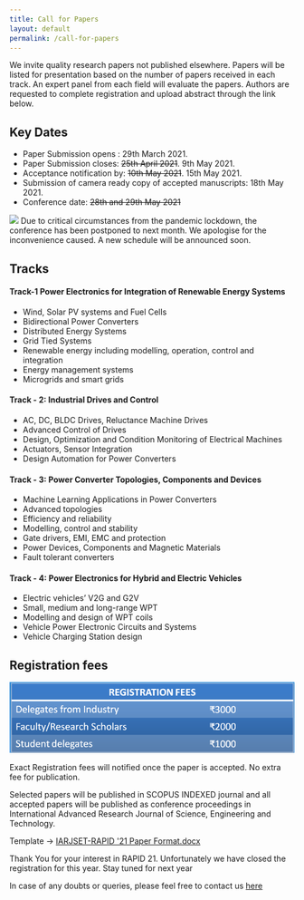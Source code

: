 ```yaml
---
title: Call for Papers
layout: default
permalink: /call-for-papers
---
```



We invite quality research papers not published elsewhere. Papers will be listed for presentation based on the number of papers received in each track. An expert panel from each field will evaluate the papers. Authors are requested to complete registration and upload abstract through the link below.

## Key Dates

- Paper Submission opens : 29th March 2021.
- Paper Submission closes: ~~25th April 2021~~. 9th May 2021.
- Acceptance notification by: ~~10th May 2021~~. 15th May 2021.
- Submission of camera ready copy of accepted manuscripts: 18th May 2021.
- Conference date: ~~28th and 29th May 2021~~

![](https://img.shields.io/static/v1?label=&message=New&color=informational&style=flat) Due to critical circumstances from the pandemic lockdown, the conference has been postponed to next month. We apologise for the inconvenience caused. A new schedule will be announced soon.

## Tracks

#### Track-1 Power Electronics for Integration of Renewable Energy Systems 
- Wind, Solar PV systems and Fuel Cells
- Bidirectional Power Converters
- Distributed Energy Systems
- Grid Tied Systems
- Renewable energy including modelling, operation, control and integration
- Energy management systems
- Microgrids and smart grids

#### Track - 2: Industrial Drives and Control
- AC, DC, BLDC Drives, Reluctance Machine Drives
- Advanced Control of Drives
- Design, Optimization and Condition Monitoring of Electrical Machines
- Actuators, Sensor Integration
- Design Automation for Power Converters

#### Track - 3: Power Converter Topologies, Components and Devices
- Machine Learning Applications in Power Converters
- Advanced topologies
- Efficiency and reliability
- Modelling, control and stability
- Gate drivers, EMI, EMC and protection
- Power Devices, Components and Magnetic Materials
- Fault tolerant converters

#### Track - 4: Power Electronics for Hybrid and Electric Vehicles
- Electric vehicles’ V2G and G2V 
- Small, medium and long-range WPT
- Modelling and design of WPT coils
- Vehicle Power Electronic Circuits and Systems
- Vehicle Charging Station design

## Registration fees

![](/assests/regfees.png)

Exact Registration fees will notified once the paper is accepted.
No extra fee for publication.

Selected papers will be published in SCOPUS INDEXED journal and all accepted papers will be published as conference proceedings in International Advanced Research Journal of Science, Engineering and Technology.

Template -> [IARJSET-RAPID '21 Paper Format.docx](https://github.com/rapid-nssce/rapid-nssce.github.io/files/6350349/IARJSET-RAPID.21.Paper.Format.docx)


<!--[Click here](https://forms.gle/SG2WgFsVyH9woUqD7) to register for the conference.-->
Thank You for your interest in RAPID 21. Unfortunately we have closed the registration for this year. Stay tuned for next year

In case of any doubts or queries, please feel free to contact us [here](/contact-us)
